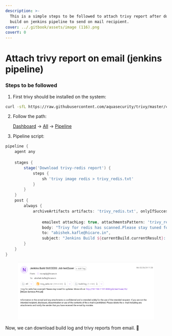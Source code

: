 ```yaml
---
description: >-
  This is a simple steps to be followed to attach trivy report after docker
  build on jenkins pipeline to send on mail recipient.
cover: ../.gitbook/assets/image (116).png
coverY: 0
---
```


# Attach trivy report on email (jenkins pipeline)

### Steps to be followed

1. First trivy should be installed on the system:&#x20;

```bash
curl -sfL https://raw.githubusercontent.com/aquasecurity/trivy/master/contrib/install.sh | sh -s -- -b /usr/bin
```

2.  Follow the path:&#x20;

    [Dashboard](http://localhost:8080/) ->  [All](http://localhost:8080/view/all/) -> [Pipeline](https://localhost:8080)&#x20;
3. Pipeline script:&#x20;

```groovy
pipeline {
    agent any
    
    stages {
        stage('Download trivy-redis report') {
            steps {
                sh 'trivy image redis > trivy_redis.txt'
            }
        }
    }
    post {
        always {
            archiveArtifacts artifacts: 'trivy_redis.txt', onlyIfSuccessful: true
            
                emailext attachLog: true, attachmentsPattern: 'trivy_redis.txt',
                body: "Trivy for redis has scanned.Please stay tuned for updates. More info at: ${env.BUILD_URL}",
                to: "abishek.kafle@hicare.in",
                subject: "Jenkins Build ${currentBuild.currentResult}: Job ${env.JOB_NAME}"
        }
    }
}
```

<figure><img src="../.gitbook/assets/image (116).png" alt=""><figcaption></figcaption></figure>

Now, we can download build log and trivy reports from email. :tada:
